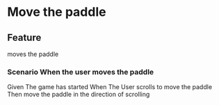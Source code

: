 # Move the paddle

## Feature

moves the paddle

### Scenario When the user moves the paddle
Given The game has started
When The User scrolls to move the paddle
Then move the paddle in the direction of scrolling
